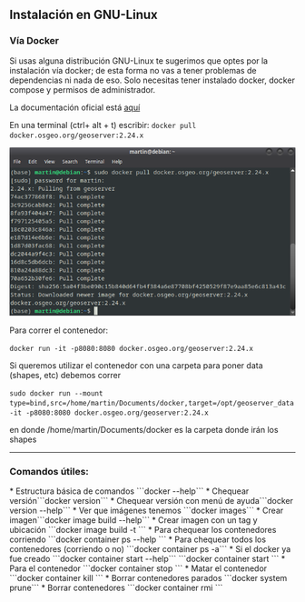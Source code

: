 <h2>Instalación en GNU-Linux</h2>


<h3>Vía Docker</h3>


Si usas alguna distribución GNU-Linux te sugerimos que optes por la instalación vía docker; de esta forma no vas a tener problemas de dependencias ni nada de eso. Solo necesitas tener instalado docker, docker compose y permisos de administrador.

La documentación oficial está [aquí](https://docs.geoserver.org/latest/en/user/installation/docker.html)

En una terminal (ctrl+ alt + t) escribir: ```docker pull docker.osgeo.org/geoserver:2.24.x ```

![alt_text](images/docker1.png "image_tooltip")


Para correr el contenedor: 

```docker run -it -p8080:8080 docker.osgeo.org/geoserver:2.24.x ```

Si queremos utilizar el contenedor con una carpeta para poner data (shapes, etc) debemos correr

```sudo docker run --mount type=bind,src=/home/martin/Documents/docker,target=/opt/geoserver_data -it -p8080:8080 docker.osgeo.org/geoserver:2.24.x ```

en donde /home/martin/Documents/docker es la carpeta donde irán los shapes

---

<h3> Comandos útiles: </h3>
* Estructura básica de comandos ```docker <comando> --help```
* Chequear versión```docker version``` 
* Chequear versión con menú de ayuda```docker version --help```
* Ver que imágenes tenemos ```docker images```
* Crear imagen```docker image build --help```
* Crear imagen con un tag y ubicación ```docker image build -t <tag/nombre que va a tener la imagen> <ubicacion Dockerfile>```
* Para chequear los contenedores corriendo ```docker container ps --help ```
* Para chequear todos los contenedores (corriendo o no) ```docker container ps -a```
* Si el docker ya fue creado ```docker container start --help```
```docker container start <ID del contenedor>```
* Para el contenedor ```docker container stop <id del contenedor>```
* Matar el contenedor ```docker container kill <id del contenedor>```
* Borrar contenedores parados  ```docker system prune```
* Borrar contenedores ```docker container rmi <id/tag de la imagen>```



